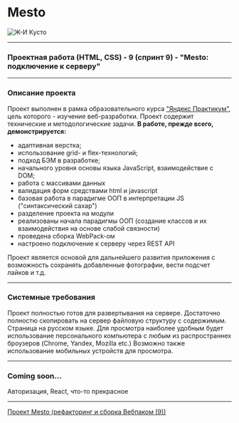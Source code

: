 # Mesto
<image src="./src/images/JIKusto.jpg" alt="Ж-И Кусто">

***
### Проектная работа (HTML, CSS) -  9 (спринт 9) - "Mesto: подключение к серверу"
***
### Описание проекта
Проект выполнен в рамка образовательного курса ["Яндекс Практикум"](https://practicum.yandex.ru "ЯП"), цель которого - изучение веб-разработки.
Проект содержит технические и методологические задачи.
__В работе, прежде всего, демонстрируется:__
 * адаптивная верстка;
 * использование grid- и flex-технологий;
 * подход БЭМ в разработке;
 * начального уровня основы языка JavaScript, взаимодействие с DOM;
 * работа с массивами данных
 * валидация форм средствами html и javascript
 * базовая работа в парадигме ООП в интерпретации JS ("синтаксический сахар")
 * разделение проекта на модули
 * реализованы начала парадигмы ООП (создание классов и их взаимодействия на основе слабой связности)
 * проведена сборка WebPack-ом
 * настроено подключение к серверу через REST API

Проект является основой для дальнейшего развития приложения с возможность сохранять добавленные фотографии, вести подсчет лайков и т.д.
***
### Системные требования
Проект полностью готов для развертывания на сервере. Достаточно полностю скопировать на сервер файловую структуру с содержимым.
Страница на русском языке. Для просмотра наиболее удобным будет использование персонального компьютера с любым из распространнех броузеров (Chrome, Yandex, Mozilla etc.)
Возможно также использование мобильных устройств для просмотра.
***
### Coming soon...
Авторизация, React, что-то прекрасное
***
[Проект Mesto (рефакторинг и сборка Вебпаком (9))](https://alexanderbulatov.github.io/mesto/)
